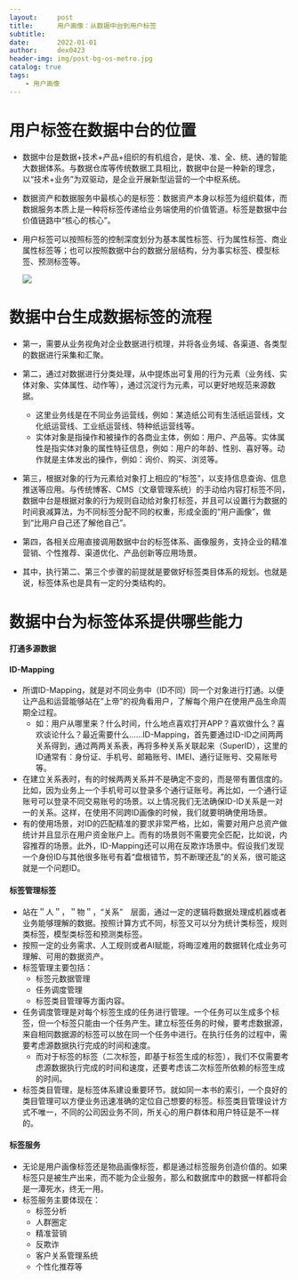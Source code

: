 ```yaml
---
layout:     post
title:      用户画像：从数据中台到用户标签
subtitle:   
date:       2022-01-01
author:     dex0423
header-img: img/post-bg-os-metro.jpg
catalog: true
tags:
    - 用户画像
---
```


# 用户标签在数据中台的位置

- 数据中台是数据+技术+产品+组织的有机组合，是快、准、全、统、通的智能大数据体系。与数据仓库等传统数据工具相比，数据中台是一种新的理念，以“技术+业务”为双驱动，是企业开展新型运营的一个中枢系统。
- 数据资产和数据服务中最核心的是标签：数据资产本身以标签为组织载体，而数据服务本质上是一种将标签传递给业务端使用的价值管道。标签是数据中台价值链路中“核心的核心”。
- 用户标签可以按照标签的控制深度划分为基本属性标签、行为属性标签、商业属性标签等；也可以按照数据中台的数据分层结构，分为事实标签、模型标签、预测标签等。

  ![]({{site.baseurl}}/img-post/用户画像-2-1.png)

# 数据中台生成数据标签的流程

- 第一，需要从业务视角对企业数据进行梳理，并将各业务域、各渠道、各类型的数据进行采集和汇聚。
- 第二，通过对数据进行分类处理，从中提炼出可复用的行为元素（业务线、实体对象、实体属性、动作等），通过沉淀行为元素，可以更好地规范来源数据。
    - 这里业务线是在不同业务运营线，例如：某造纸公司有生活纸运营线，文化纸运营线、工业纸运营线、特种纸运营线等。
    - 实体对象是指操作和被操作的各商业主体，例如：用户、产品等。实体属性是指实体对象的属性特征信息，例如：用户的年龄、性别、喜好等。动作就是主体发出的操作，例如：询价、购买、浏览等。
- 第三，根据对象的行为元素给对象打上相应的“标签”，以支持信息查询、信息推送等应用。与传统博客、CMS（文章管理系统）的手动给内容打标签不同，数据中台是根据对象的行为规则自动给对象打标签，并且可以设置行为数据的时间衰减算法，为不同标签分配不同的权重，形成全面的“用户画像”，做到“比用户自己还了解他自己”。
- 第四，各相关应用直接调用数据中台的标签体系、画像服务，支持企业的精准营销、个性推荐、渠道优化、产品创新等应用场景。

- 其中，执行第二、第三个步骤的前提就是要做好标签类目体系的规划。也就是说，标签体系也是具有一定的分类结构的。

# 数据中台为标签体系提供哪些能力


#### 打通多源数据



#### ID-Mapping

- 所谓ID-Mapping，就是对不同业务中（ID不同）同一个对象进行打通。以便让产品和运营能够站在”上帝”的视角看用户，了解每个用户在使用产品生命周期全过程。
    - 如：用户从哪里来？什么时间，什么地点喜欢打开APP？喜欢做什么？喜欢谈论什么？最近需要什么……ID-Mapping，首先要通过ID-ID之间两两关系得到，通过两两关系表，再将多种关系关联起来（SuperID），这里的ID通常有：身份证、手机号、邮箱账号、IMEI、通行证账号、交易账号等。
- 在建立关系表时，有的时候两两关系并不是确定不变的，而是带有置信度的。比如，因为业务上一个手机号可以登录多个通行证账号。再比如，一个通行证账号可以登录不同交易账号的场景。以上情况我们无法确保ID-ID关系是一对一的关系。这样，在使用不同跨ID画像的时候，我们就要明确使用场景。
- 有的使用场景，对ID的匹配精准的要求非常严格，比如，需要对用户总资产做统计并且显示在用户资金账户上。而有的场景则不需要完全匹配，比如说，内容推荐的场景。此外，ID-Mapping还可以用在反欺诈场景中。假设我们发现一个身份ID与其他很多账号有着“盘根错节，剪不断理还乱”的关系，很可能这就是一个问题ID。

#### 标签管理标签

- 站在＂人＂，＂物＂，“关系”　层面，通过一定的逻辑将数据处理成机器或者业务能够理解的数据。按照计算方式不同，标签又可以分为统计类标签，规则类标签，模型类标签和预测类标签。
- 按照一定的业务需求、人工规则或者AI赋能，将晦涩难用的数据转化成业务可理解、可用的数据资产。
- 标签管理主要包括：
    - 标签元数据管理
    - 任务调度管理
    - 标签类目管理等方面内容。
- 任务调度管理是对每个标签生成的任务进行管理。一个任务可以生成多个标签，但一个标签只能由一个任务产生。建立标签任务的时候，要考虑数据源，来自相同数据源的标签可以放在同一个任务中进行。在执行任务的过程中，需要考虑源数据执行完成的时间和速度。
    - 而对于标签的标签（二次标签，即基于标签生成的标签），我们不仅需要考虑源数据执行完成的时间和速度，还要考虑该二次标签所依赖的标签生成的时间。
- 标签类目管理，是标签体系建设重要环节。就如同一本书的索引，一个良好的类目管理可以方便业务迅速准确的定位自己想要的标签。标签类目管理设计方式不唯一，不同的公司因业务不同，所关心的用户群体和用户特征是不一样的。

#### 标签服务

- 无论是用户画像标签还是物品画像标签，都是通过标签服务创造价值的。如果标签只是被生产出来，而不能为企业服务，那么和数据库中的数据一样都将会是一潭死水，终无一用。
- 标签服务主要体现在：
    - 标签分析
    - 人群圈定
    - 精准营销
    - 反欺诈
    - 客户关系管理系统
    - 个性化推荐等
